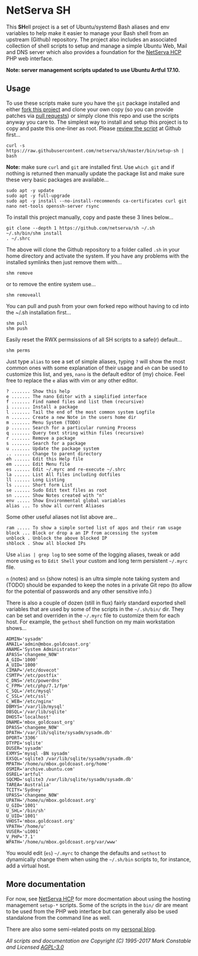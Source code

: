 # NetServa SH

This **SH**ell project is a set of Ubuntu/systemd Bash aliases and env
variables to help make it easier to manage your Bash shell from an upstream
(Github) repository. The project also includes an associated collection of
shell scripts to setup and manage a simple Ubuntu Web, Mail and DNS server
which also provides a foundation for the [NetServa HCP] PHP web interface.

**Note: server management scripts updated to use Ubuntu Artful 17.10.**

## Usage

To use these scripts make sure you have the `git` package installed and
either [fork this project] and clone your own copy (so you can provide
patches via [pull requests]) or simply clone this repo and use the scripts
anyway you care to. The simplest way to install and setup this project is
to copy and paste this one-liner as root. Please [review the script] at
Github first...

    curl -s https://raw.githubusercontent.com/netserva/sh/master/bin/setup-sh | bash

**Note:** make sure `curl` and `git` are installed first. Use `which git`
and if nothing is returned then manually update the package list and make
sure these very basic packages are available...

    sudo apt -y update
    sudo apt -y full-upgrade
    sudo apt -y install --no-install-recommends ca-certificates curl git nano net-tools openssh-server rsync

To install this project manually, copy and paste these 3 lines below...

    git clone --depth 1 https://github.com/netserva/sh ~/.sh
    ~/.sh/bin/shm install
    . ~/.shrc

The above will clone the Github repository to a folder called `.sh` in your
home directory and activate the system. If you have any problems with the
installed symlinks then just remove them with...

    shm remove

or to remove the entire system use...

    shm removeall

You can pull and push from your own forked repo without having to cd into
the ~/.sh installation first...

    shm pull
    shm push

Easily reset the RWX permsissions of all SH scripts to a safe(r) default...

    shm perms

Just type `alias` to see a set of simple aliases, typing `?` will show the
most common ones with some explanation of their usage and `eh` can be used
to customize this list, and yes, `nano` is the default editor of (my)
choice. Feel free to replace the `e` alias with vim or any other editor.

    ? ....... Show this help
    e ....... The nano Editor with a simplified interface
    f ....... Find named files and list them (recursive)
    i ....... Install a package
    l ....... Tail the end of the most common system Logfile
    n ....... Create a new Note in the users home dir
    m ....... Menu System (TODO)
    p ....... Search for a particular running Process
    q ....... Query text string within files (recursive)
    r ....... Remove a package
    s ....... Search for a package
    u ....... Update the package system
    .. ...... Change to parent directory
    eh ...... Edit this Help file
    em ...... Edit Menu file
    es ...... Edit ~/.myrc and re-execute ~/.shrc
    la ...... List All files including dotfiles
    ll ...... Long Listing
    ls ...... Short form List
    se ...... Sudo Edit text files as root
    sn ...... Show Notes created with "n"
    env ..... Show Environmental global variables
    alias ... To show all current Aliases

Some other useful aliases not list above are...

    ram ..... To show a simple sorted list of apps and their ram usage
    block ... Block or drop a an IP from accessing the system
    unblock . Unblock the above blocked IP
    shblock . Show all blocked IPs

Use `alias | grep log` to see some of the logging aliases, tweak or add
more using `es` to `Edit Shell` your custom and long term persistent
`~/.myrc` file.

`n` (notes) and `sn` (show notes) is an ultra simple note taking system and
(TODO) should be expanded to keep the notes in a private Git repo (to allow
for the potential of passwords and any other sensitive info.)

There is also a couple of dozen (still in flux) fairly standard exported
shell variables that are used by some of the scripts in the `~/.sh/bin/`
dir. They can be set and overriden in the `~/.myrc` file to customize them
for each host. For example, the `gethost` shell function on my main
workstation shows...
```
ADMIN='sysadm'
AMAIL='admin@mbox.goldcoast.org'
ANAME='System Administrator'
APASS='changeme_N0W'
A_GID='1000'
A_UID='1000'
CIMAP='/etc/dovecot'
CSMTP='/etc/postfix'
C_DNS='/etc/powerdns'
C_FPM='/etc/php/7.1/fpm'
C_SQL='/etc/mysql'
C_SSL='/etc/ssl'
C_WEB='/etc/nginx'
DBMYS='/var/lib/mysql'
DBSQL='/var/lib/sqlite'
DHOST='localhost'
DNAME='mbox_goldcoast_org'
DPASS='changeme_N0W'
DPATH='/var/lib/sqlite/sysadm/sysadm.db'
DPORT='3306'
DTYPE='sqlite'
DUSER='sysadm'
EXMYS='mysql -BN sysadm'
EXSQL='sqlite3 /var/lib/sqlite/sysadm/sysadm.db'
MPATH='/home/u/mbox.goldcoast.org/home'
OSMIR='archive.ubuntu.com'
OSREL='artful'
SQCMD='sqlite3 /var/lib/sqlite/sysadm/sysadm.db'
TAREA='Australia'
TCITY='Sydney'
UPASS='changeme_N0W'
UPATH='/home/u/mbox.goldcoast.org'
U_GID='1001'
U_SHL='/bin/sh'
U_UID='1001'
VHOST='mbox.goldcoast.org'
VPATH='/home/u'
VUSER='u1001'
V_PHP='7.1'
WPATH='/home/u/mbox.goldcoast.org/var/www'
```
You would edit (`es`) `~/.myrc` to change the defaults and `sethost` to
dynamically change them when using the `~/.sh/bin` scripts to, for
instance, add a virtual host.

## More documentation

For now, see [NetServa HCP] for more docmentation about using the hosting
management `setup-*` scripts. Some of the scripts in the `bin/` dir are
meant to be used from the PHP web interface but can generally also be used
standalone from the command line as well.

There are also some semi-related posts on my [personal blog].

_All scripts and documentation are Copyright (C) 1995-2017 Mark Constable and Licensed [AGPL-3.0]_

[Github]: https://github.com/netserva/sh
[NetServa HCP]: https://github.com/netserva/www
[review the script]: https://github.com/netserva/sh/blob/master/bin/setup-sh
[AGPL-3.0]: http://www.gnu.org/licenses/agpl-3.0.html
[fork this project]: https://help.github.com/articles/fork-a-repo
[pull requests]: https://help.github.com/articles/using-pull-requests
[personal blog]: https://markc.blog/news/

